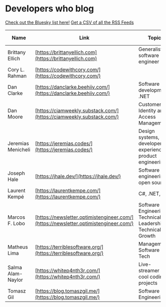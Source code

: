 # Developers who blog

[Check out the Bluesky list here!](https://bsky.app/profile/did:plc:4hodhjl2kposuchzvpiviwps/lists/3ldyltwg7u62c)
[Get a CSV of all the RSS Feeds](./developersrss.csv)

| Name | Link | Topic | RSS Feed | Social Links |
| ---- | ---- | ----- | -------- | ------------ |
| Brittany Ellich | [https://brittanyellich.com](https://brittanyellich.com) | Generalist software engineer | [https://brittanyellich.com/index.xml](https://brittanyellich.com/index.xml) | [Bluesky](https://bsky.app/profile/brittanyellich.com) |
| Cory L. Rahman | [https://codewithcory.com/](https://codewithcory.com/) | | [https://codewithcory.com/rss.xml](https://codewithcory.com/rss.xml) | [Bluesky](https://bsky.app/profile/corylr.bsky.social) |
| Dan Clarke | [https://danclarke.beehiiv.com/](https://danclarke.beehiiv.com/) | Software development, .NET | [https://rss.beehiiv.com/feeds/473oB2Y2eb.xml](https://rss.beehiiv.com/feeds/473oB2Y2eb.xml) |  [Bluesky](https://bsky.app/profile/danclarke.com) |
| Dan Moore | [https://ciamweekly.substack.com/](https://ciamweekly.substack.com/) | Customer Identity and Access Management | [https://ciamweekly.substack.com/feed](https://ciamweekly.substack.com/feed) | [Bluesky](https://bsky.app/profile/mooreds.com) |
| Jeremias Menicheli | [https://jeremias.codes/](https://jeremias.codes/) | Design systems, developer experience, product engineering. | [https://jeremias.codes/feed.xml](https://jeremias.codes/feed.xml) | [Bluesky](https://bsky.app/profile/jeremias.codes ) |
| Joseph Hale | [https://jhale.dev/](https://jhale.dev/) | Software engineering, open source | [https://jhale.dev/feed.xml](https://jhale.dev/feed.xml) | [Bluesky](https://bsky.app/profile/jhale.dev) |
| Laurent Kempé | [https://laurentkempe.com/](https://laurentkempe.com/) | C#, .NET, AI | [https://feeds.feedburner.com/laurentkempe](https://feeds.feedburner.com/laurentkempe)| [Bluesky](https://bsky.app/profile/laurentkempe.com) |
| Marcos F. Lobo |  [https://newsletter.optimistengineer.com/](https://newsletter.optimistengineer.com/) | Software Engineering, Technical Leadership, Technical Growth | [https://newsletter.optimistengineer.com/feed](https://newsletter.optimistengineer.com/feed) | [Bluesky](https://bsky.app/profile/marcosflobo.bsky.social) |
| Matheus Lima | [https://terriblesoftware.org/](https://terriblesoftware.org/) | Management, Software and Tech | [https://terriblesoftware.org/rss](https://terriblesoftware.org/rss) | [Bluesky](https://bsky.app/profile/terriblesoftware.org) |
| Salma Alam-Naylor | [https://whitep4nth3r.com/](https://whitep4nth3r.com/) | Live-streamer and cool coding projects | [https://whitep4nth3r.com/feed.xml](https://whitep4nth3r.com/feed.xml) | [Bluesky](https://bsky.app/profile/whitep4nth3r.com) [Twitch](https://twitch.tv/whitep4nth3r) |
| Tomasz Gil | [https://blog.tomaszgil.me/](https://blog.tomaszgil.me/) | Software Engineering | [https://blog.tomaszgil.me/rss.xml](https://blog.tomaszgil.me/rss.xml) | [Bluesky](https://bsky.app/profile/tomaszgil.me) |
